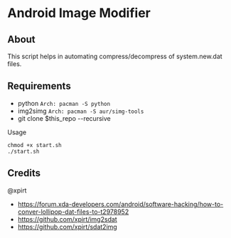 # Android Image Modifier

## About

This script helps in automating compress/decompress of system.new.dat files.

## Requirements 

 * python 
         ```
   Arch: pacman -S python
         ```
 * img2simg 
           ```
     Arch: pacman -S aur/simg-tools
           ```
 *  git clone $this_repo --recursive


Usage

```
chmod +x start.sh
./start.sh
```

## Credits 

@xpirt

* https://forum.xda-developers.com/android/software-hacking/how-to-conver-lollipop-dat-files-to-t2978952
* https://github.com/xpirt/img2sdat
* https://github.com/xpirt/sdat2img